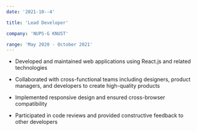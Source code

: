 ```yaml
---
date: '2021-10--4'

title: 'Lead Developer'

company: 'NUPS-G KNUST'

range: 'May 2020 - October 2021'
---
```


- Developed and maintained web applications using React.js and related technologies

- Collaborated with cross-functional teams including designers, product managers, and developers to create high-quality products

- Implemented responsive design and ensured cross-browser compatibility

- Participated in code reviews and provided constructive feedback to other developers
